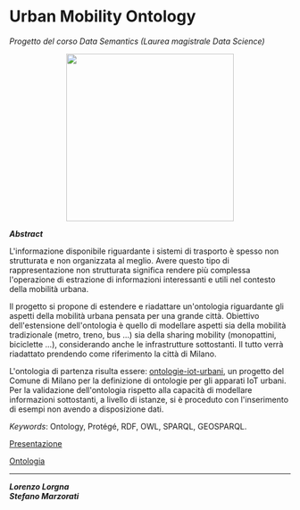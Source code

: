 # Urban Mobility Ontology
*Progetto del corso Data Semantics (Laurea magistrale Data Science)*

<p align="center">
  <img width="300" height="300" src="https://uploads-ssl.webflow.com/6040fcc6dbf1c3076894cfeb/6040fcc6dbf1c321d594d02b_Illustration%E2%80%93Mobile%402x.png">
</p>

_**Abstract**_

L'informazione disponibile riguardante i sistemi di trasporto è spesso non strutturata e non organizzata al meglio. Avere questo tipo di rappresentazione non strutturata significa rendere più complessa l'operazione di estrazione di informazioni interessanti e utili nel contesto della mobilità urbana.

Il progetto si propone di estendere e riadattare un'ontologia riguardante gli aspetti della mobilità urbana pensata per una grande città. Obiettivo dell'estensione dell'ontologia è quello di modellare aspetti sia della mobilità tradizionale (metro, treno, bus ...) sia della sharing mobility (monopattini, biciclette ...), considerando anche le infrastrutture sottostanti. Il tutto verrà riadattato prendendo come riferimento la città di Milano.

L'ontologia di partenza risulta essere: [ontologie-iot-urbani](https://raw.githubusercontent.com/Comune-Milano/ontologie-iot-urbani/master/onto/core/latest/core.owl), un progetto del Comune di Milano per la definizione di ontologie per gli apparati IoT urbani. Per la validazione dell'ontologia rispetto alla capacità di modellare informazioni sottostanti, a livello di istanze, si è proceduto con l'inserimento di esempi non avendo a disposizione dati.

*Keywords*: Ontology, Protégé, RDF, OWL, SPARQL, GEOSPARQL.

[Presentazione](https://github.com/lorenzlorg/Data-Semantics-project/blob/main/presentazione%20Urban%20Ontology.pdf)

[Ontologia](https://github.com/lorenzlorg/Data-Semantics-project/blob/main/ontologia%20UrbanOntology.owl)


***

_**Lorenzo Lorgna**_ <br />
_**Stefano Marzorati**_
